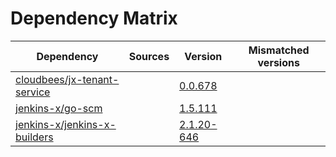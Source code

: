 # Dependency Matrix

Dependency | Sources | Version | Mismatched versions
---------- | ------- | ------- | -------------------
[cloudbees/jx-tenant-service](https://github.com/cloudbees/jx-tenant-service) |  | [0.0.678](https://github.com/cloudbees/jx-tenant-service/releases/tag/v0.0.678) | 
[jenkins-x/go-scm](https://github.com/jenkins-x/go-scm) |  | [1.5.111]() | 
[jenkins-x/jenkins-x-builders](https://github.com/jenkins-x/jenkins-x-builders) |  | [2.1.20-646]() | 
